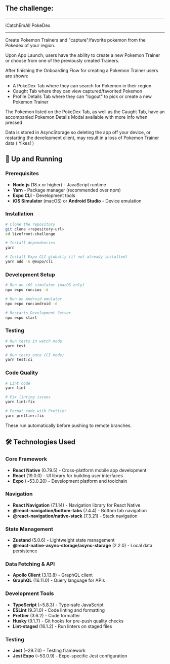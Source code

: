 ## The challenge:

---

iCatchEmAll PokeDex

---

Create Pokemon Trainers and "capture"/favorite pokemon from the Pokedex of your region.

Upon App Launch, users have the ability to create a new Pokemon Trainer or choose from one of the previously created Trainers.

After finishing the Onboarding Flow for creating a Pokemon Trainer users are shown:

- A PokeDex Tab where they can search for Pokemon in their region
- Caught Tab where they can view captured/favorited Pokemon
- Profile Details Tab where they can "logout" to pick or create a new Pokemon Trainer

The Pokemon listed on the PokeDex Tab, as well as the Caught Tab, have an accompanied Pokemon Details Modal available with more info when pressed

Data is stored in AsyncStorage so deleting the app off your device, or restarting the development client, may result in a loss of Pokemon Trainer data ( Yikes! )

## 🚀 Up and Running

### **Prerequisites**
- **Node.js** (18.x or higher) - JavaScript runtime
- **Yarn** - Package manager (recommended over npm)
- **Expo CLI** - Development tools
- **iOS Simulator** (macOS) or **Android Studio** - Device emulation

### **Installation**
```bash
# Clone the repository
git clone <repository-url>
cd livefront-challenge

# Install dependencies
yarn

# Install Expo CLI globally (if not already installed)
yarn add -G @expo/cli
```

### **Development Setup**
```bash
# Run on iOS simulator (macOS only)
npx expo run:ios -d

# Run on Android emulator
npx expo run:android -d

# Restarts Development Server
npx expo start
```

### **Testing**
```bash
# Run tests in watch mode
yarn test

# Run tests once (CI mode)
yarn test:ci
```

### **Code Quality**
```bash
# Lint code
yarn lint

# Fix linting issues
yarn lint:fix

# Format code with Prettier
yarn prettier:fix
```

These run automatically before pushing to remote branches.

## 🛠️ Technologies Used

### **Core Framework**
- **React Native** (0.79.5) - Cross-platform mobile app development
- **React** (19.0.0) - UI library for building user interfaces
- **Expo** (~53.0.20) - Development platform and toolchain

### **Navigation**
- **React Navigation** (7.1.14) - Navigation library for React Native
- **@react-navigation/bottom-tabs** (7.4.4) - Bottom tab navigation
- **@react-navigation/native-stack** (7.3.21) - Stack navigation

### **State Management**
- **Zustand** (5.0.6) - Lightweight state management
- **@react-native-async-storage/async-storage** (2.2.0) - Local data persistence

### **Data Fetching & API**
- **Apollo Client** (3.13.8) - GraphQL client
- **GraphQL** (16.11.0) - Query language for APIs

### **Development Tools**
- **TypeScript** (~5.8.3) - Type-safe JavaScript
- **ESLint** (9.31.0) - Code linting and formatting
- **Prettier** (3.6.2) - Code formatter
- **Husky** (9.1.7) - Git hooks for pre-push quality checks
- **Lint-staged** (16.1.2) - Run linters on staged files

### **Testing**
- **Jest** (~29.7.0) - Testing framework
- **Jest Expo** (~53.0.9) - Expo-specific Jest configuration
